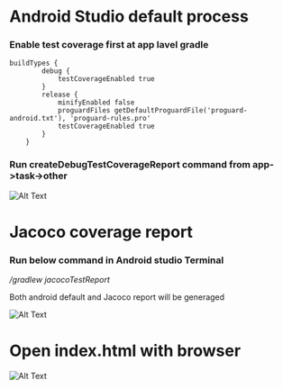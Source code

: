 
# Android Studio default process

### Enable test coverage first at app lavel gradle

```
buildTypes {
        debug {
            testCoverageEnabled true
        }
        release {
            minifyEnabled false
            proguardFiles getDefaultProguardFile('proguard-android.txt'), 'proguard-rules.pro'
            testCoverageEnabled true
        }
    }
```
### Run createDebugTestCoverageReport command from app->task->other

![Alt Text](https://github.com/azizcse/Android-code-coverage/blob/master/img/run_test.png)

# Jacoco coverage report

### Run below command in Android studio Terminal

*/gradlew jacocoTestReport*

Both android default and Jacoco report will be generaged 

![Alt Text](https://github.com/azizcse/Android-code-coverage/blob/master/img/coverage_report.png)

# Open index.html with browser

![Alt Text](https://github.com/azizcse/Android-code-coverage/blob/master/img/result.png)




